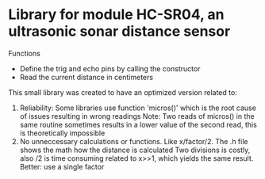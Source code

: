 # Library for module HC-SR04, an ultrasonic sonar distance sensor

Functions
* Define the trig and echo pins by calling the constructor
* Read the current distance in centimeters

This small library was created to have an optimized version related to:
1) Reliability: Some libraries use function 'micros()' which is the root cause of issues resulting in wrong readings
   Note: Two reads of micros() in the same routine sometimes results in a lower value of the second read, this is theoretically impossible
2) No unneccessary calculations or functions. Like x/factor/2. The .h file shows the math how the distance is calculated
   Two divisions is costly, also /2 is time consuming related to x>>1, which yields the same result. Better: use a single factor

